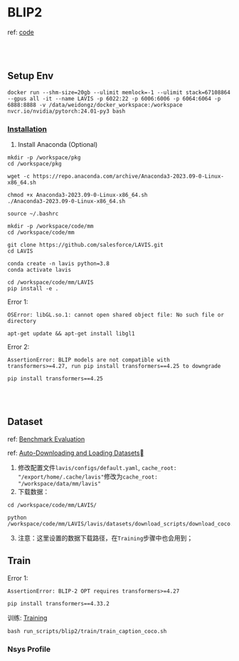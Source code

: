 # BLIP2 

ref: [code](https://github.com/salesforce/LAVIS/tree/main/projects/blip2)

<br>
<br>

## Setup Env

```
docker run --shm-size=20gb --ulimit memlock=-1 --ulimit stack=67108864 --gpus all -it --name LAVIS -p 6022:22 -p 6006:6006 -p 6064:6064 -p 6888:8888 -v /data/weidongz/docker_workspace:/workspace nvcr.io/nvidia/pytorch:24.01-py3 bash
```

### [Installation](https://github.com/salesforce/LAVIS/tree/main#installation)

1. Install Anaconda (Optional)

```
mkdir -p /workspace/pkg
cd /workspace/pkg

wget -c https://repo.anaconda.com/archive/Anaconda3-2023.09-0-Linux-x86_64.sh

chmod +x Anaconda3-2023.09-0-Linux-x86_64.sh
./Anaconda3-2023.09-0-Linux-x86_64.sh

source ~/.bashrc
```

```
mkdir -p /workspace/code/mm
cd /workspace/code/mm

git clone https://github.com/salesforce/LAVIS.git
cd LAVIS

conda create -n lavis python=3.8
conda activate lavis

cd /workspace/code/mm/LAVIS
pip install -e .
```

Error 1:
```
OSError: libGL.so.1: cannot open shared object file: No such file or directory
```

```
apt-get update && apt-get install libgl1
```

Error 2:
```
AssertionError: BLIP models are not compatible with transformers>=4.27, run pip install transformers==4.25 to downgrade
```

```
pip install transformers==4.25
```
<br>
<br>

## Dataset

ref: [Benchmark Evaluation](https://github.com/salesforce/LAVIS/tree/main/projects/blip2#benchmark-evaluation)

ref: [Auto-Downloading and Loading Datasets](https://opensource.salesforce.com/LAVIS//latest/getting_started.html#auto-downloading-and-loading-datasets)

1. 修改配置文件`lavis/configs/default.yaml`, `cache_root: "/export/home/.cache/lavis"`修改为`cache_root: "/workspace/data/mm/lavis"`
2. 下载数据：
```
cd /workspace/code/mm/LAVIS/

python /workspace/code/mm/LAVIS/lavis/datasets/download_scripts/download_coco.py
```
3. 注意：这里设置的数据下载路径，在`Training`步骤中也会用到；

## Train


Error 1:
```
AssertionError: BLIP-2 OPT requires transformers>=4.27
```

```
pip install transformers==4.33.2
```

训练: [Training](https://github.com/salesforce/LAVIS/tree/main/projects/blip2#training)

```
bash run_scripts/blip2/train/train_caption_coco.sh
```

### Nsys Profile

